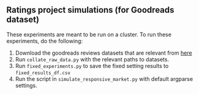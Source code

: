 ## Ratings project simulations (for Goodreads dataset)

These experiments are meant to be run on a cluster. To run these experiments, do the following:

1. Download the goodreads reviews datasets that are relevant from [here](https://mengtingwan.github.io/data/goodreads#datasets)
2. Run `collate_raw_data.py` with the relevant paths to datasets.
3. Run `fixed_experiments.py` to save the fixed setting results to `fixed_results_df.csv`
4. Run the script in `simulate_responsive_market.py` with default argparse settings.